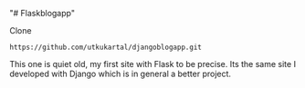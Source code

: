 "# Flaskblogapp" 

Clone
```
https://github.com/utkukartal/djangoblogapp.git
```

This one is quiet old, my first site with Flask to be precise. Its the same site I developed with Django which is in general a better project.
